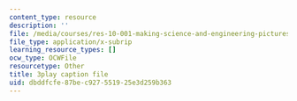 ```yaml
---
content_type: resource
description: ''
file: /media/courses/res-10-001-making-science-and-engineering-pictures-a-practical-guide-to-presenting-your-work-spring-2016/dbddfcfe87bec927551925e3d259b363_lTTfrBbXeTk.srt
file_type: application/x-subrip
learning_resource_types: []
ocw_type: OCWFile
resourcetype: Other
title: 3play caption file
uid: dbddfcfe-87be-c927-5519-25e3d259b363
---
```

